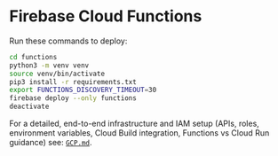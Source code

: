 # Firebase Cloud Functions

Run these commands to deploy:

```bash
cd functions
python3 -m venv venv
source venv/bin/activate 
pip3 install -r requirements.txt
export FUNCTIONS_DISCOVERY_TIMEOUT=30
firebase deploy --only functions
deactivate
```

For a detailed, end-to-end infrastructure and IAM setup (APIs, roles, environment variables, Cloud Build integration, Functions vs Cloud Run guidance) see: [`GCP.md`](../GCP.md).
